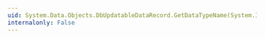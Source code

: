 ```yaml
---
uid: System.Data.Objects.DbUpdatableDataRecord.GetDataTypeName(System.Int32)
internalonly: False
---
```

